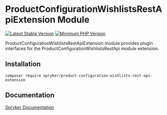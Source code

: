# ProductConfigurationWishlistsRestApiExtension Module
[![Latest Stable Version](https://poser.pugx.org/spryker/product-configuration-wishlists-rest-api-extension/v/stable.svg)](https://packagist.org/packages/spryker/product-configuration-wishlists-rest-api-extension)
[![Minimum PHP Version](https://img.shields.io/badge/php-%3E%3D%208.3-8892BF.svg)](https://php.net/)

ProductConfigurationWishlistsRestApiExtension module provides plugin interfaces for the ProductConfigurationWishlistsRestApi module extension.

## Installation

```
composer require spryker/product-configuration-wishlists-rest-api-extension
```

## Documentation

[Spryker Documentation](https://docs.spryker.com)
